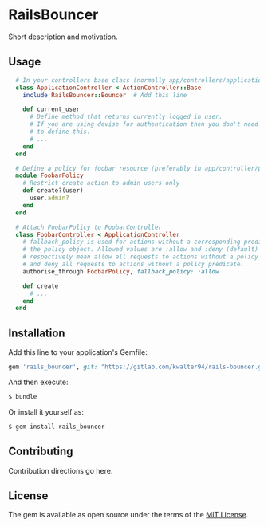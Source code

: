 # RailsBouncer
Short description and motivation.

## Usage

```ruby
  # In your controllers base class (normally app/controllers/application_controller.rb).
  class ApplicationController < ActionController::Base
    include RailsBouncer::Bouncer  # Add this line

    def current_user
      # Define method that returns currently logged in user.
      # If you are using devise for authentication then you don't need
      # to define this.
      # ...
    end
  end

  # Define a policy for foobar resource (preferably in app/controller/policies/foobar_policy.rb)
  module FoobarPolicy
    # Restrict create action to admin users only
    def create?(user)
      user.admin? 
    end
  end

  # Attach FoobarPolicy to FoobarController
  class FoobarController < ApplicationController
    # fallback_policy is used for actions without a corresponding predicate in
    # the policy object. Allowed values are :allow and :deny (default) which
    # respectively mean allow all requests to actions without a policy predicate
    # and deny all requests to actions without a policy predicate.
    authorise_through FoobarPolicy, fallback_policy: :allow

    def create
      # ...
    end
  end
```

## Installation
Add this line to your application's Gemfile:

```ruby
gem 'rails_bouncer', git: "https://gitlab.com/kwalter94/rails-bouncer.git"
```

And then execute:
```bash
$ bundle
```

Or install it yourself as:
```bash
$ gem install rails_bouncer
```

## Contributing
Contribution directions go here.

## License
The gem is available as open source under the terms of the [MIT License](https://opensource.org/licenses/MIT).
